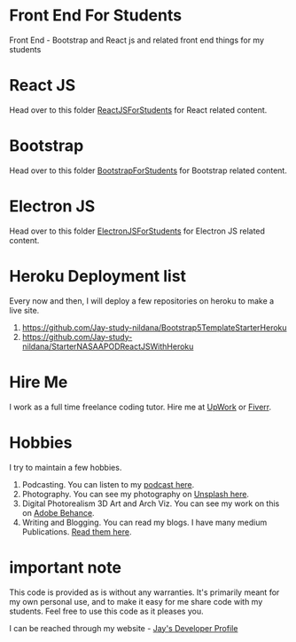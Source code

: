 # Front End For Students

Front End - Bootstrap and React js and related front end things for my students

# React JS

Head over to this folder [ReactJSForStudents](ReactJSForStudents) for React related content.

# Bootstrap

Head over to this folder [BootstrapForStudents](BootstrapForStudents) for Bootstrap related content.

# Electron JS

Head over to this folder [ElectronJSForStudents](ElectronJSForStudents) for Electron JS related content.

# Heroku Deployment list

Every now and then, I will deploy a few repositories on heroku to make a live site.

1. https://github.com/Jay-study-nildana/Bootstrap5TemplateStarterHeroku
1. https://github.com/Jay-study-nildana/StarterNASAAPODReactJSWithHeroku

# Hire Me

I work as a full time freelance coding tutor. Hire me at [UpWork](https://www.upwork.com/fl/vijayasimhabr) or [Fiverr](https://www.fiverr.com/jay_codeguy). 

# Hobbies

I try to maintain a few hobbies.

1. Podcasting. You can listen to my [podcast here](https://stories.thechalakas.com/listen-to-podcast/).
1. Photography. You can see my photography on [Unsplash here](https://unsplash.com/@jay_neeruhaaku).
1. Digital Photorealism 3D Art and Arch Viz. You can see my work on this on [Adobe Behance](https://www.behance.net/vijayasimhabr).
1. Writing and Blogging. You can read my blogs. I have many medium Publications. [Read them here](https://medium.com/@vijayasimhabr).

# important note 

This code is provided as is without any warranties. It's primarily meant for my own personal use, and to make it easy for me share code with my students. Feel free to use this code as it pleases you.

I can be reached through my website - [Jay's Developer Profile](https://jay-study-nildana.github.io/developerprofile)
